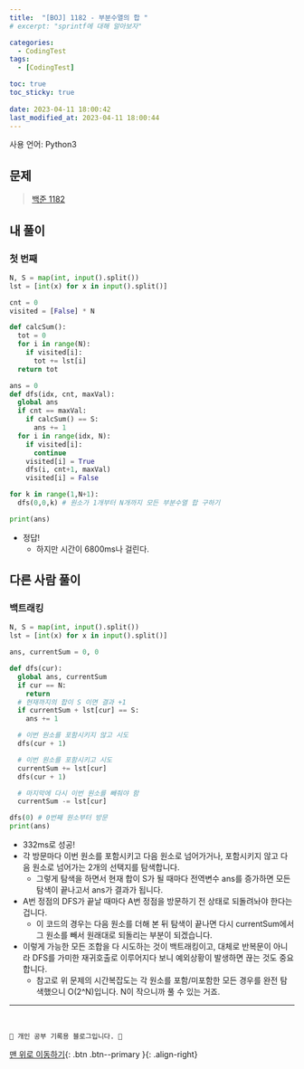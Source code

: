 ```yaml
---
title:  "[BOJ] 1182 - 부분수열의 합 "
# excerpt: "sprintf에 대해 알아보자"

categories:
  - CodingTest
tags:
  - [CodingTest]

toc: true
toc_sticky: true
 
date: 2023-04-11 18:00:42
last_modified_at: 2023-04-11 18:00:44
---
```


사용 언어: Python3

## 문제
> [백준 1182](https://www.acmicpc.net/problem/1182)



## 내 풀이
### 첫 번째
```py
N, S = map(int, input().split())
lst = [int(x) for x in input().split()]

cnt = 0
visited = [False] * N

def calcSum():
  tot = 0
  for i in range(N):
    if visited[i]:
      tot += lst[i]
  return tot

ans = 0
def dfs(idx, cnt, maxVal):
  global ans
  if cnt == maxVal:
    if calcSum() == S:
      ans += 1
  for i in range(idx, N):
    if visited[i]:
      continue
    visited[i] = True
    dfs(i, cnt+1, maxVal)
    visited[i] = False

for k in range(1,N+1):
  dfs(0,0,k) # 원소가 1개부터 N개까지 모든 부분수열 합 구하기

print(ans)
```
- 정답!
  - 하지만 시간이 6800ms나 걸린다.


## 다른 사람 풀이
### 백트래킹
```py
N, S = map(int, input().split())
lst = [int(x) for x in input().split()]

ans, currentSum = 0, 0

def dfs(cur):
  global ans, currentSum
  if cur == N:
    return
  # 현재까지의 합이 S 이면 결과 +1
  if currentSum + lst[cur] == S:
    ans += 1

  # 이번 원소를 포함시키지 않고 시도
  dfs(cur + 1)

  # 이번 원소를 포함시키고 시도
  currentSum += lst[cur]
  dfs(cur + 1)

  # 마지막에 다시 이번 원소를 빼줘야 함
  currentSum -= lst[cur]

dfs(0) # 0번째 원소부터 방문
print(ans)
```
- 332ms로 성공!
- 각 방문마다 이번 원소를 포함시키고 다음 원소로 넘어가거나, 포함시키지 않고 다음 원소로 넘어가는 2개의 선택지를 탐색합니다.
  - 그렇게 탐색을 하면서 현재 합이 S가 될 때마다 전역변수 ans를 증가하면 모든 탐색이 끝나고서 ans가 결과가 됩니다.
- A번 정점의 DFS가 끝날 때마다 A번 정점을 방문하기 전 상태로 되돌려놔야 한다는 겁니다.
  - 이 코드의 경우는 다음 원소를 더해 본 뒤 탐색이 끝나면 다시 currentSum에서 그 원소를 빼서 원래대로 되돌리는 부분이 되겠습니다.
- 이렇게 가능한 모든 조합을 다 시도하는 것이 백트래킹이고, 대체로 반복문이 아니라 DFS를 가미한 재귀호출로 이루어지다 보니 예외상황이 발생하면 끊는 것도 중요합니다.
  - 참고로 위 문제의 시간복잡도는 각 원소를 포함/미포함한 모든 경우를 완전 탐색했으니 O(2^N)입니다. N이 작으니까 풀 수 있는 거죠.









***
<br>


    💛 개인 공부 기록용 블로그입니다. 👻

[맨 위로 이동하기](#){: .btn .btn--primary }{: .align-right}